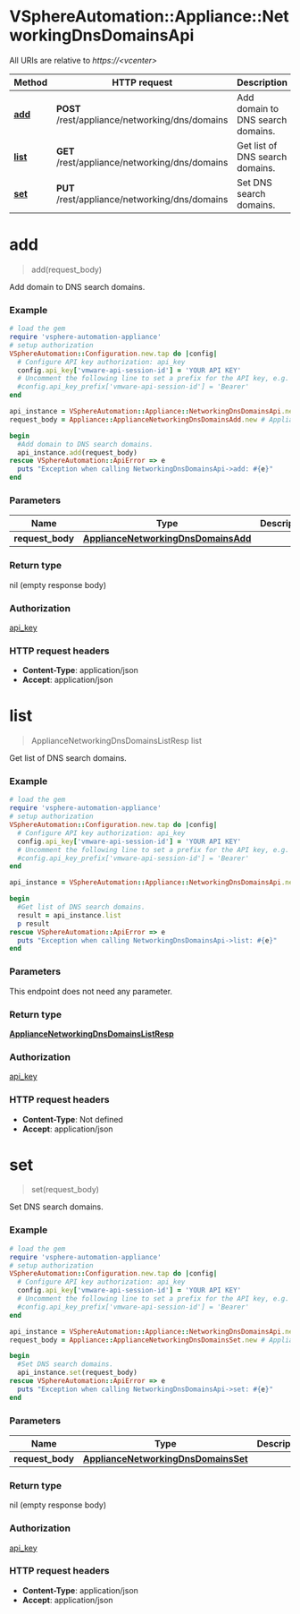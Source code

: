 # VSphereAutomation::Appliance::NetworkingDnsDomainsApi

All URIs are relative to *https://&lt;vcenter&gt;*

Method | HTTP request | Description
------------- | ------------- | -------------
[**add**](NetworkingDnsDomainsApi.md#add) | **POST** /rest/appliance/networking/dns/domains | Add domain to DNS search domains.
[**list**](NetworkingDnsDomainsApi.md#list) | **GET** /rest/appliance/networking/dns/domains | Get list of DNS search domains.
[**set**](NetworkingDnsDomainsApi.md#set) | **PUT** /rest/appliance/networking/dns/domains | Set DNS search domains.


# **add**
> add(request_body)

Add domain to DNS search domains.

### Example
```ruby
# load the gem
require 'vsphere-automation-appliance'
# setup authorization
VSphereAutomation::Configuration.new.tap do |config|
  # Configure API key authorization: api_key
  config.api_key['vmware-api-session-id'] = 'YOUR API KEY'
  # Uncomment the following line to set a prefix for the API key, e.g. 'Bearer' (defaults to nil)
  #config.api_key_prefix['vmware-api-session-id'] = 'Bearer'
end

api_instance = VSphereAutomation::Appliance::NetworkingDnsDomainsApi.new
request_body = Appliance::ApplianceNetworkingDnsDomainsAdd.new # ApplianceNetworkingDnsDomainsAdd | 

begin
  #Add domain to DNS search domains.
  api_instance.add(request_body)
rescue VSphereAutomation::ApiError => e
  puts "Exception when calling NetworkingDnsDomainsApi->add: #{e}"
end
```

### Parameters

Name | Type | Description  | Notes
------------- | ------------- | ------------- | -------------
 **request_body** | [**ApplianceNetworkingDnsDomainsAdd**](ApplianceNetworkingDnsDomainsAdd.md)|  | 

### Return type

nil (empty response body)

### Authorization

[api_key](../README.md#api_key)

### HTTP request headers

 - **Content-Type**: application/json
 - **Accept**: application/json



# **list**
> ApplianceNetworkingDnsDomainsListResp list

Get list of DNS search domains.

### Example
```ruby
# load the gem
require 'vsphere-automation-appliance'
# setup authorization
VSphereAutomation::Configuration.new.tap do |config|
  # Configure API key authorization: api_key
  config.api_key['vmware-api-session-id'] = 'YOUR API KEY'
  # Uncomment the following line to set a prefix for the API key, e.g. 'Bearer' (defaults to nil)
  #config.api_key_prefix['vmware-api-session-id'] = 'Bearer'
end

api_instance = VSphereAutomation::Appliance::NetworkingDnsDomainsApi.new

begin
  #Get list of DNS search domains.
  result = api_instance.list
  p result
rescue VSphereAutomation::ApiError => e
  puts "Exception when calling NetworkingDnsDomainsApi->list: #{e}"
end
```

### Parameters
This endpoint does not need any parameter.

### Return type

[**ApplianceNetworkingDnsDomainsListResp**](ApplianceNetworkingDnsDomainsListResp.md)

### Authorization

[api_key](../README.md#api_key)

### HTTP request headers

 - **Content-Type**: Not defined
 - **Accept**: application/json



# **set**
> set(request_body)

Set DNS search domains.

### Example
```ruby
# load the gem
require 'vsphere-automation-appliance'
# setup authorization
VSphereAutomation::Configuration.new.tap do |config|
  # Configure API key authorization: api_key
  config.api_key['vmware-api-session-id'] = 'YOUR API KEY'
  # Uncomment the following line to set a prefix for the API key, e.g. 'Bearer' (defaults to nil)
  #config.api_key_prefix['vmware-api-session-id'] = 'Bearer'
end

api_instance = VSphereAutomation::Appliance::NetworkingDnsDomainsApi.new
request_body = Appliance::ApplianceNetworkingDnsDomainsSet.new # ApplianceNetworkingDnsDomainsSet | 

begin
  #Set DNS search domains.
  api_instance.set(request_body)
rescue VSphereAutomation::ApiError => e
  puts "Exception when calling NetworkingDnsDomainsApi->set: #{e}"
end
```

### Parameters

Name | Type | Description  | Notes
------------- | ------------- | ------------- | -------------
 **request_body** | [**ApplianceNetworkingDnsDomainsSet**](ApplianceNetworkingDnsDomainsSet.md)|  | 

### Return type

nil (empty response body)

### Authorization

[api_key](../README.md#api_key)

### HTTP request headers

 - **Content-Type**: application/json
 - **Accept**: application/json



